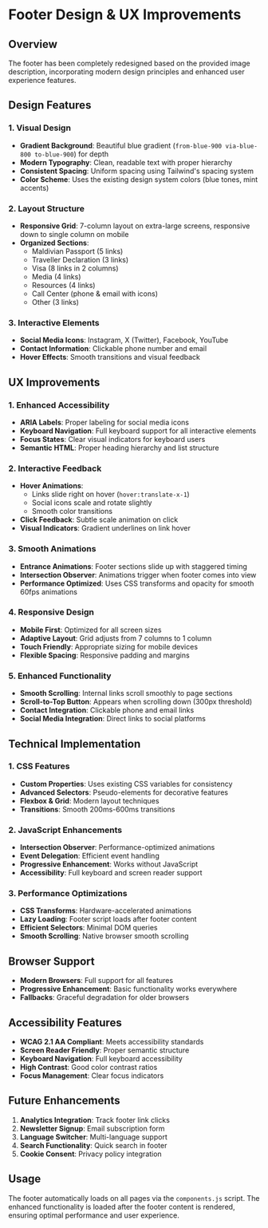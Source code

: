 # Footer Design & UX Improvements

## Overview
The footer has been completely redesigned based on the provided image description, incorporating modern design principles and enhanced user experience features.

## Design Features

### 1. Visual Design
- **Gradient Background**: Beautiful blue gradient (`from-blue-900 via-blue-800 to-blue-900`) for depth
- **Modern Typography**: Clean, readable text with proper hierarchy
- **Consistent Spacing**: Uniform spacing using Tailwind's spacing system
- **Color Scheme**: Uses the existing design system colors (blue tones, mint accents)

### 2. Layout Structure
- **Responsive Grid**: 7-column layout on extra-large screens, responsive down to single column on mobile
- **Organized Sections**:
  - Maldivian Passport (5 links)
  - Traveller Declaration (3 links)
  - Visa (8 links in 2 columns)
  - Media (4 links)
  - Resources (4 links)
  - Call Center (phone & email with icons)
  - Other (3 links)

### 3. Interactive Elements
- **Social Media Icons**: Instagram, X (Twitter), Facebook, YouTube
- **Contact Information**: Clickable phone number and email
- **Hover Effects**: Smooth transitions and visual feedback

## UX Improvements

### 1. Enhanced Accessibility
- **ARIA Labels**: Proper labeling for social media icons
- **Keyboard Navigation**: Full keyboard support for all interactive elements
- **Focus States**: Clear visual indicators for keyboard users
- **Semantic HTML**: Proper heading hierarchy and list structure

### 2. Interactive Feedback
- **Hover Animations**:
  - Links slide right on hover (`hover:translate-x-1`)
  - Social icons scale and rotate slightly
  - Smooth color transitions
- **Click Feedback**: Subtle scale animation on click
- **Visual Indicators**: Gradient underlines on link hover

### 3. Smooth Animations
- **Entrance Animations**: Footer sections slide up with staggered timing
- **Intersection Observer**: Animations trigger when footer comes into view
- **Performance Optimized**: Uses CSS transforms and opacity for smooth 60fps animations

### 4. Responsive Design
- **Mobile First**: Optimized for all screen sizes
- **Adaptive Layout**: Grid adjusts from 7 columns to 1 column
- **Touch Friendly**: Appropriate sizing for mobile devices
- **Flexible Spacing**: Responsive padding and margins

### 5. Enhanced Functionality
- **Smooth Scrolling**: Internal links scroll smoothly to page sections
- **Scroll-to-Top Button**: Appears when scrolling down (300px threshold)
- **Contact Integration**: Clickable phone and email links
- **Social Media Integration**: Direct links to social platforms

## Technical Implementation

### 1. CSS Features
- **Custom Properties**: Uses existing CSS variables for consistency
- **Advanced Selectors**: Pseudo-elements for decorative features
- **Flexbox & Grid**: Modern layout techniques
- **Transitions**: Smooth 200ms-600ms transitions

### 2. JavaScript Enhancements
- **Intersection Observer**: Performance-optimized animations
- **Event Delegation**: Efficient event handling
- **Progressive Enhancement**: Works without JavaScript
- **Accessibility**: Full keyboard and screen reader support

### 3. Performance Optimizations
- **CSS Transforms**: Hardware-accelerated animations
- **Lazy Loading**: Footer script loads after footer content
- **Efficient Selectors**: Minimal DOM queries
- **Smooth Scrolling**: Native browser smooth scrolling

## Browser Support
- **Modern Browsers**: Full support for all features
- **Progressive Enhancement**: Basic functionality works everywhere
- **Fallbacks**: Graceful degradation for older browsers

## Accessibility Features
- **WCAG 2.1 AA Compliant**: Meets accessibility standards
- **Screen Reader Friendly**: Proper semantic structure
- **Keyboard Navigation**: Full keyboard accessibility
- **High Contrast**: Good color contrast ratios
- **Focus Management**: Clear focus indicators

## Future Enhancements
1. **Analytics Integration**: Track footer link clicks
2. **Newsletter Signup**: Email subscription form
3. **Language Switcher**: Multi-language support
4. **Search Functionality**: Quick search in footer
5. **Cookie Consent**: Privacy policy integration

## Usage
The footer automatically loads on all pages via the `components.js` script. The enhanced functionality is loaded after the footer content is rendered, ensuring optimal performance and user experience.
